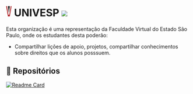 # <img alt="Logo Univesp" src="https://github.com/UNIVESP-Universidade-Virtual-de-SP/.github/blob/main/assets/icon.png?raw=true" width=15px> UNIVESP ![](https://komarev.com/ghpvc/?username=UNIVESP-Universidade-Virtual-de-SP&color=red)

Esta organização é uma representação da Faculdade Virtual do Estado São Paulo, onde os estudantes desta poderão:

- Compartilhar lições de apoio, projetos, compartilhar conhecimentos sobre direitos que os alunos posssuem.

## 📁 Repositórios 
[![Readme Card](https://github-readme-stats.vercel.app/api/pin/?username=UNIVESP-Universidade-Virtual-de-SP&repo=Direitos-dos-Alunos&theme=github_dark)](https://github.com/UNIVESP-Universidade-Virtual-de-SP/Direitos-dos-Alunos)
